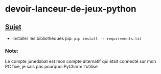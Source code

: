 # devoir-lanceur-de-jeux-python
## [Sujet](https://github.com/gombert-j/devoir-lanceur-de-jeux-python/blob/main/python-sujet-tp-note.pdf)

- Installer les bibliothèques pip: 
```pip install -r requirements.txt```

### Note:
Le compte junedabat est mon compte alternatif qui était connecté sur mon PC fixe, je sais pas pourquoi PyCharm l'utilise
